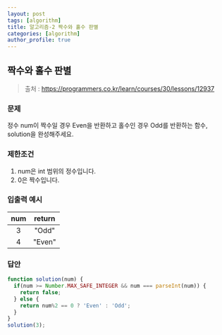 ```yaml
---
layout: post
tags: [algorithm]
title: 알고리즘-2 짝수와 홀수 판별
categories: [algorithm]
author_profile: true
---
```


## 짝수와 홀수 판별
> 출처 : <https://programmers.co.kr/learn/courses/30/lessons/12937>

### 문제  
정수 num이 짝수일 경우 Even을 반환하고 홀수인 경우 Odd를 반환하는 함수, solution을 완성해주세요.  

### 제한조건  
1. num은 int 범위의 정수입니다. 
2. 0은 짝수입니다. 

### 입출력 예시 
| num | return |  
| :--: | :--: |  
| 3 | "Odd" |  
| 4 | "Even" |  

### 답안  
``` javascript
function solution(num) {
  if(num >= Number.MAX_SAFE_INTEGER && num === parseInt(num)) {
    return false;
  } else {
    return num%2 == 0 ? 'Even' : 'Odd';
  }
}
solution(3);
```

